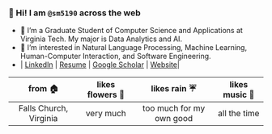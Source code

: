 



### 👋  Hi! I am `@sm5190` across the web 
- 👀 I’m a Graduate Student of Computer Science and Applications at Virginia Tech. My major is Data Analytics and AI.
- 👀 I’m interested in Natural Language Processing, Machine Learning, Human-Computer Interaction, and Software Engineering.
- | [LinkedIn](https://www.linkedin.com/in/shutonu-mitra/)  | [Resume](https://github.com/sm5190/Resume/blob/main/Resume_Summer.pdf) | [Google Scholar](https://scholar.google.com/citations?hl=en&user=zTwiYZoAAAAJ)  | [Website](https://sm5190.github.io/)|

|        from 🏠         |   likes flowers 💐 |       likes rain ☔      |    likes music 🎵      | 
|:----------------------:|:-------------------:|:------------------------:|:-----------------------:|
| Falls Church, Virginia |     very much       | too much for my own good |     all the time


